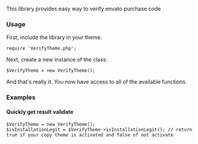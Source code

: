 This library provides easy way to verify envato purchase code

### Usage
First, include the library in your theme.

`require 'VerifyTheme.php';`

Next, create a new instance of the class:

`$VerifyTheme = new VerifyTheme();`

And that's really it. You now have access to all of the available functions.

### Examples

#### Quickly get result validate
    $VerifyTheme = new VerifyTheme();
    $isInstallationLegit = $VerifyTheme->isInstallationLegit(); // return true if your copy theme is activated and false of not activate
